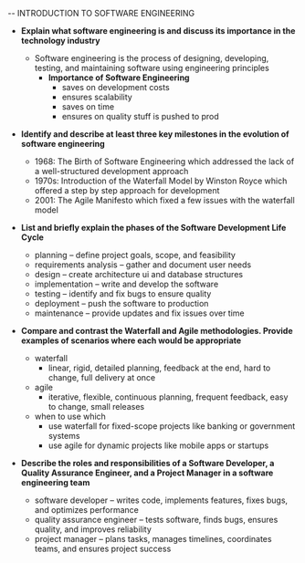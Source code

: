 --  INTRODUCTION TO SOFTWARE ENGINEERING
  - **Explain what software engineering is and discuss its importance in the technology industry**
    - Software engineering is the process of designing, developing, testing, and maintaining software using engineering principles
       - **Importance of Software Engineering**
         - saves on development costs
         - ensures scalability
         - saves on time
         - ensures on quality stuff is pushed to prod
           
      
  - **Identify and describe at least three key milestones in the evolution of software engineering**
    - 1968: The Birth of Software Engineering which addressed the lack of a well-structured development approach
    - 1970s: Introduction of the Waterfall Model by Winston Royce which offered a step by step approach for development
    - 2001: The Agile Manifesto which fixed a few issues with the waterfall model
      

  - **List and briefly explain the phases of the Software Development Life Cycle**
    - planning – define project goals, scope, and feasibility
    - requirements analysis – gather and document user needs
    - design – create architecture ui and database structures
    - implementation – write and develop the software
    - testing – identify and fix bugs to ensure quality
    - deployment – push the software to production
    - maintenance – provide updates and fix issues over time
      

  - **Compare and contrast the Waterfall and Agile methodologies. Provide examples of scenarios where each would be appropriate**
    - waterfall
       - linear, rigid, detailed planning, feedback at the end, hard to change, full delivery at once
    - agile
       - iterative, flexible, continuous planning, frequent feedback, easy to change, small releases
    - when to use which
       - use waterfall for fixed-scope projects like banking or government systems
       - use agile for dynamic projects like mobile apps or startups
     
      
  - **Describe the roles and responsibilities of a Software Developer, a Quality Assurance Engineer, and a Project Manager in a software engineering team**
    - software developer – writes code, implements features, fixes bugs, and optimizes performance
    - quality assurance engineer – tests software, finds bugs, ensures quality, and improves reliability
    - project manager – plans tasks, manages timelines, coordinates teams, and ensures project success
